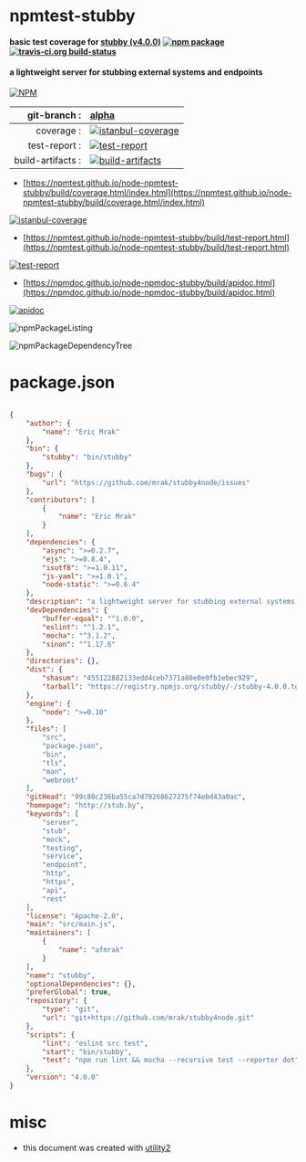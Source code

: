 # npmtest-stubby

#### basic test coverage for  [stubby (v4.0.0)](http://stub.by)  [![npm package](https://img.shields.io/npm/v/npmtest-stubby.svg?style=flat-square)](https://www.npmjs.org/package/npmtest-stubby) [![travis-ci.org build-status](https://api.travis-ci.org/npmtest/node-npmtest-stubby.svg)](https://travis-ci.org/npmtest/node-npmtest-stubby)

#### a lightweight server for stubbing external systems and endpoints

[![NPM](https://nodei.co/npm/stubby.png?downloads=true&downloadRank=true&stars=true)](https://www.npmjs.com/package/stubby)

| git-branch : | [alpha](https://github.com/npmtest/node-npmtest-stubby/tree/alpha)|
|--:|:--|
| coverage : | [![istanbul-coverage](https://npmtest.github.io/node-npmtest-stubby/build/coverage.badge.svg)](https://npmtest.github.io/node-npmtest-stubby/build/coverage.html/index.html)|
| test-report : | [![test-report](https://npmtest.github.io/node-npmtest-stubby/build/test-report.badge.svg)](https://npmtest.github.io/node-npmtest-stubby/build/test-report.html)|
| build-artifacts : | [![build-artifacts](https://npmtest.github.io/node-npmtest-stubby/glyphicons_144_folder_open.png)](https://github.com/npmtest/node-npmtest-stubby/tree/gh-pages/build)|

- [https://npmtest.github.io/node-npmtest-stubby/build/coverage.html/index.html](https://npmtest.github.io/node-npmtest-stubby/build/coverage.html/index.html)

[![istanbul-coverage](https://npmtest.github.io/node-npmtest-stubby/build/screenCapture.buildCi.browser.%252Ftmp%252Fbuild%252Fcoverage.lib.html.png)](https://npmtest.github.io/node-npmtest-stubby/build/coverage.html/index.html)

- [https://npmtest.github.io/node-npmtest-stubby/build/test-report.html](https://npmtest.github.io/node-npmtest-stubby/build/test-report.html)

[![test-report](https://npmtest.github.io/node-npmtest-stubby/build/screenCapture.buildCi.browser.%252Ftmp%252Fbuild%252Ftest-report.html.png)](https://npmtest.github.io/node-npmtest-stubby/build/test-report.html)

- [https://npmdoc.github.io/node-npmdoc-stubby/build/apidoc.html](https://npmdoc.github.io/node-npmdoc-stubby/build/apidoc.html)

[![apidoc](https://npmdoc.github.io/node-npmdoc-stubby/build/screenCapture.buildCi.browser.%252Ftmp%252Fbuild%252Fapidoc.html.png)](https://npmdoc.github.io/node-npmdoc-stubby/build/apidoc.html)

![npmPackageListing](https://npmtest.github.io/node-npmtest-stubby/build/screenCapture.npmPackageListing.svg)

![npmPackageDependencyTree](https://npmtest.github.io/node-npmtest-stubby/build/screenCapture.npmPackageDependencyTree.svg)



# package.json

```json

{
    "author": {
        "name": "Eric Mrak"
    },
    "bin": {
        "stubby": "bin/stubby"
    },
    "bugs": {
        "url": "https://github.com/mrak/stubby4node/issues"
    },
    "contributors": [
        {
            "name": "Eric Mrak"
        }
    ],
    "dependencies": {
        "async": ">=0.2.7",
        "ejs": ">=0.8.4",
        "isutf8": ">=1.0.11",
        "js-yaml": ">=1.0.1",
        "node-static": ">=0.6.4"
    },
    "description": "a lightweight server for stubbing external systems and endpoints",
    "devDependencies": {
        "buffer-equal": "^1.0.0",
        "eslint": "^1.2.1",
        "mocha": "^3.1.2",
        "sinon": "^1.17.6"
    },
    "directories": {},
    "dist": {
        "shasum": "455122882133edd4ceb7371a80e0e0fb1ebec929",
        "tarball": "https://registry.npmjs.org/stubby/-/stubby-4.0.0.tgz"
    },
    "engine": {
        "node": ">=0.10"
    },
    "files": [
        "src",
        "package.json",
        "bin",
        "tls",
        "man",
        "webroot"
    ],
    "gitHead": "99c80c236ba55ca7d78268627375f74ebd43a0ac",
    "homepage": "http://stub.by",
    "keywords": [
        "server",
        "stub",
        "mock",
        "testing",
        "service",
        "endpoint",
        "http",
        "https",
        "api",
        "rest"
    ],
    "license": "Apache-2.0",
    "main": "src/main.js",
    "maintainers": [
        {
            "name": "afmrak"
        }
    ],
    "name": "stubby",
    "optionalDependencies": {},
    "preferGlobal": true,
    "repository": {
        "type": "git",
        "url": "git+https://github.com/mrak/stubby4node.git"
    },
    "scripts": {
        "lint": "eslint src test",
        "start": "bin/stubby",
        "test": "npm run lint && mocha --recursive test --reporter dot"
    },
    "version": "4.0.0"
}
```



# misc
- this document was created with [utility2](https://github.com/kaizhu256/node-utility2)
